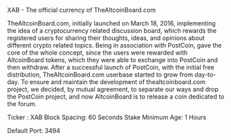 
XAB - The official currency of TheAltcoinBoard.com

TheAltcoinBoard.com, initially launched on March 18, 2016, implementing the idea of a cryptocurrency related discussion board,
which rewards the registered users for sharing their thoughts,  ideas, and opinions about different crypto related topics.
Being in association with PostCoin, gave the core of the whole concept, since the users were rewarded with AltcoinBoard tokens,
which they were able to exchange into PostCoin and then withdraw.  After a successful launch of PostCoin, with the initial free
distribution, TheAltcoinBoard.com userbase started to grow from day-to-day. To ensure and maintain the development of
thealtcoinboard.com project, we decided, by mutual agreement, to separate our ways and drop the PostCoin project,
and now AltcoinBoard is to release a coin dedicated to the forum.

Ticker : XAB
Block Spacing: 60 Seconds
Stake Minimum Age: 1 Hours

Default Port: 3494




